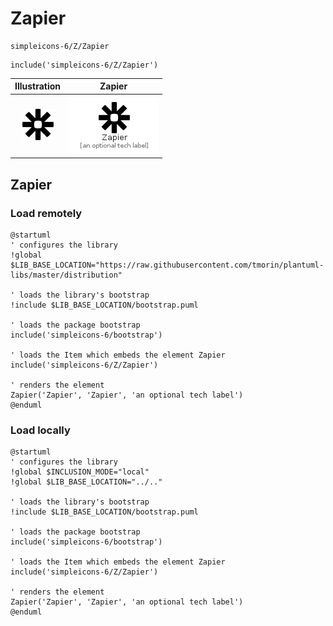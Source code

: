 # Zapier


```text
simpleicons-6/Z/Zapier
```

```text
include('simpleicons-6/Z/Zapier')
```



| Illustration | Zapier |
| :---: | :---: |
| ![illustration for Illustration](../../simpleicons-6/Z/Zapier.png) | ![illustration for Zapier](../../simpleicons-6/Z/Zapier.Local.png) |




## Zapier

### Load remotely
```plantuml
@startuml
' configures the library
!global $LIB_BASE_LOCATION="https://raw.githubusercontent.com/tmorin/plantuml-libs/master/distribution"

' loads the library's bootstrap
!include $LIB_BASE_LOCATION/bootstrap.puml

' loads the package bootstrap
include('simpleicons-6/bootstrap')

' loads the Item which embeds the element Zapier
include('simpleicons-6/Z/Zapier')

' renders the element
Zapier('Zapier', 'Zapier', 'an optional tech label')
@enduml
```

### Load locally
```plantuml
@startuml
' configures the library
!global $INCLUSION_MODE="local"
!global $LIB_BASE_LOCATION="../.."

' loads the library's bootstrap
!include $LIB_BASE_LOCATION/bootstrap.puml

' loads the package bootstrap
include('simpleicons-6/bootstrap')

' loads the Item which embeds the element Zapier
include('simpleicons-6/Z/Zapier')

' renders the element
Zapier('Zapier', 'Zapier', 'an optional tech label')
@enduml
```


